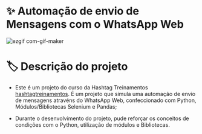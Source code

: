 # :sparkles: Automação de envio de Mensagens com o WhatsApp Web

![ezgif com-gif-maker](https://user-images.githubusercontent.com/69989654/190039564-b31aac5e-7c61-45b5-a635-7dd0db73a556.gif)

# :label: Descrição do projeto

- Este é um projeto do curso da Hashtag Treinamentos [hashtagtreinamentos]([https://origamid.com](https://hashtagtreinamentos.com)). É um projeto que simula uma automação de envio de mensagens atravéns do WhatsApp Web, confeccionado com Python, Módulos/Bibliotecas Selenium e Pandas;

- Durante o desenvolvimento do projeto, pude reforçar os conceitos de condições com o Python, utilização de módulos e Bibliotecas.

